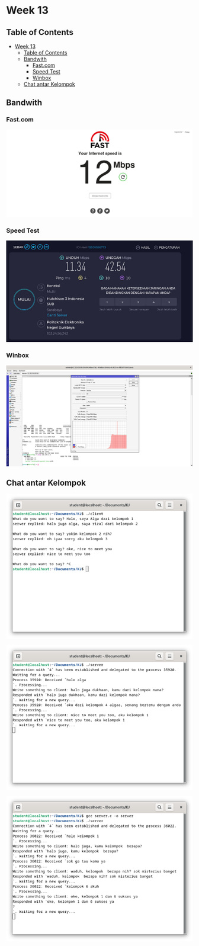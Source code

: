 # Week 13
## Table of Contents

- [Week 13](#week-13)
  - [Table of Contents](#table-of-contents)
  - [Bandwith](#bandwith)
    - [Fast.com](#fastcom)
    - [Speed Test](#speed-test)
    - [Winbox](#winbox)
  - [Chat antar Kelompok](#chat-antar-kelompok)



## Bandwith

### Fast.com
![](../assets/week-13/fast.jpg)

### Speed Test
![](../assets/week-13/speedtest.jpg)

### Winbox
![](../assets/week-13/winbox.jpg)

## Chat antar Kelompok
![](../assets/week-13/3.png)

![](../assets/week-13/4.png)

![](../assets/week-13/6.png)
